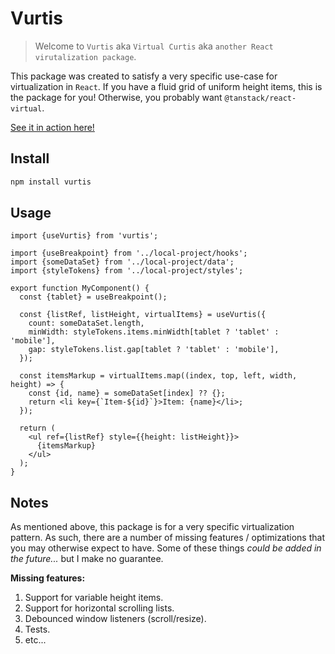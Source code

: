 # Vurtis

> Welcome to `Vurtis` aka `Virtual Curtis` aka `another React virutalization package`.

This package was created to satisfy a very specific use-case for virtualization in `React`. If you have a fluid grid of uniform height items, this is the package for you! Otherwise, you probably want `@tanstack/react-virtual`.

[See it in action here!](https://stackblitz.com/edit/react-virtual-fluid-grid-fixed?file=src%2Fdemo%2FuseVirtualWindowGrid%2FuseVirtualWindowGrid.ts&terminal=dev)

## Install

```sh
npm install vurtis
```

## Usage

```tsx
import {useVurtis} from 'vurtis';

import {useBreakpoint} from '../local-project/hooks';
import {someDataSet} from '../local-project/data';
import {styleTokens} from '../local-project/styles';

export function MyComponent() {
  const {tablet} = useBreakpoint();

  const {listRef, listHeight, virtualItems} = useVurtis({
    count: someDataSet.length,
    minWidth: styleTokens.items.minWidth[tablet ? 'tablet' : 'mobile'],
    gap: styleTokens.list.gap[tablet ? 'tablet' : 'mobile'],
  });

  const itemsMarkup = virtualItems.map((index, top, left, width, height) => {
    const {id, name} = someDataSet[index] ?? {};
    return <li key={`Item-${id}`}>Item: {name}</li>;
  });

  return (
    <ul ref={listRef} style={{height: listHeight}}>
      {itemsMarkup}
    </ul>
  );
}
```

## Notes

As mentioned above, this package is for a very specific virtualization pattern. As such, there are a number of missing features / optimizations that you may otherwise expect to have. Some of these things _could be added in the future..._ but I make no guarantee.

**Missing features:**

1. Support for variable height items.
2. Support for horizontal scrolling lists.
3. Debounced window listeners (scroll/resize).
4. Tests.
5. etc...
